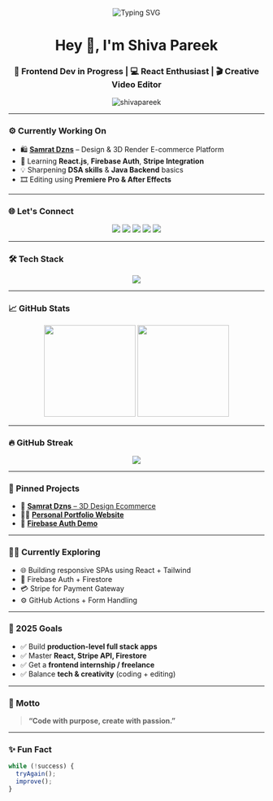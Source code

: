<p align="center">
  <img src="https://readme-typing-svg.demolab.com?font=Fira+Code&duration=2500&pause=1000&center=true&vCenter=true&width=435&lines=Hi+I'm+Shiva+Pareek;Frontend+Dev+in+Progress;React+Fan+%7C+Video+Editor+%7C+Dreamer" alt="Typing SVG" />
</p>

<h1 align="center">Hey 👋, I'm Shiva Pareek</h1>
<h3 align="center">🚀 Frontend Dev in Progress | 💻 React Enthusiast | 🎬 Creative Video Editor</h3>

<p align="center">
  <img src="https://komarev.com/ghpvc/?username=shivapareek&label=Profile%20views&color=0e75b6&style=flat" alt="shivapareek" />
</p>

---

### ⚙️ Currently Working On

- 🛍️ **[Samrat Dzns](#)** – Design & 3D Render E-commerce Platform  
- 🌱 Learning **React.js**, **Firebase Auth**, **Stripe Integration**  
- 💡 Sharpening **DSA skills** & **Java Backend** basics  
- 🎞️ Editing using **Premiere Pro & After Effects**

---

### 🌐 Let's Connect

<p align="center">
  <a href="https://linkedin.com/in/shivapareek" target="_blank"><img src="https://img.shields.io/badge/LinkedIn-%230077B5.svg?&style=for-the-badge&logo=linkedin&logoColor=white" /></a>
  <a href="mailto:pareekshiva2004@gmail.com"><img src="https://img.shields.io/badge/Gmail-%23EA4335.svg?&style=for-the-badge&logo=gmail&logoColor=white" /></a>
  <a href="https://instagram.com/samrat_edition" target="_blank"><img src="https://img.shields.io/badge/Instagram-%23E4405F.svg?&style=for-the-badge&logo=instagram&logoColor=white" /></a>
  <a href="https://github.com/shivapareek" target="_blank"><img src="https://img.shields.io/badge/GitHub-%23121011.svg?&style=for-the-badge&logo=github&logoColor=white" /></a>
  <a href="https://shivapareek.github.io/shivaportfolio" target="_blank"><img src="https://img.shields.io/badge/Portfolio-%23000000.svg?&style=for-the-badge&logo=react&logoColor=white" /></a>
</p>

---

### 🛠️ Tech Stack

<p align="center">
  <img src="https://skillicons.dev/icons?i=js,html,css,react,tailwind,bootstrap,php,mysql,firebase,figma,ae,pr,vscode,github" />
</p>

---

### 📈 GitHub Stats

<p align="center">
  <img src="https://github-readme-stats.vercel.app/api?username=shivapareek&show_icons=true&theme=tokyonight&hide_border=true" height="180"/>
  <img src="https://github-readme-stats.vercel.app/api/top-langs/?username=shivapareek&layout=compact&theme=tokyonight&hide_border=true" height="180"/>
</p>

---

### 🔥 GitHub Streak

<p align="center">
  <img src="https://github-readme-streak-stats.herokuapp.com?user=shivapareek&theme=tokyonight&hide_border=true" />
</p>

---

### 🚀 Pinned Projects

- 🔗 [**Samrat Dzns** – 3D Design Ecommerce](#)  
- 🧑‍🎨 [**Personal Portfolio Website**](https://shivapareek.github.io/shivaportfolio)  
- 🔐 [**Firebase Auth Demo**](#)

---

### 🧑‍💻 Currently Exploring

- 🌐 Building responsive SPAs using React + Tailwind  
- 🔐 Firebase Auth + Firestore  
- 💳 Stripe for Payment Gateway  
- ⚙️ GitHub Actions + Form Handling  

---

### 🎯 2025 Goals

- ✅ Build **production-level full stack apps**  
- ✅ Master **React, Stripe API, Firestore**  
- ✅ Get a **frontend internship / freelance**  
- ✅ Balance **tech & creativity** (coding + editing)  

---

### 💬 Motto

> **“Code with purpose, create with passion.”**

---

### ✨ Fun Fact

```ts
while (!success) {
  tryAgain();
  improve();
}
